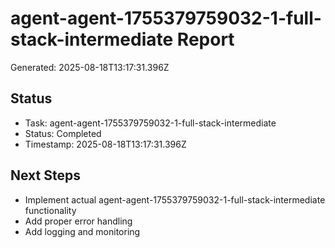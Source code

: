 # agent-agent-1755379759032-1-full-stack-intermediate Report

Generated: 2025-08-18T13:17:31.396Z

## Status
- Task: agent-agent-1755379759032-1-full-stack-intermediate
- Status: Completed
- Timestamp: 2025-08-18T13:17:31.396Z

## Next Steps
- Implement actual agent-agent-1755379759032-1-full-stack-intermediate functionality
- Add proper error handling
- Add logging and monitoring
